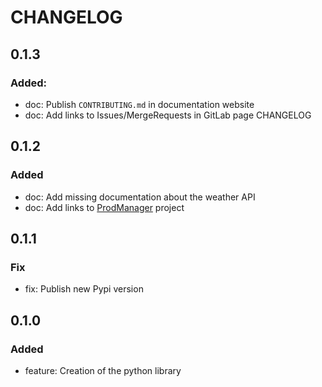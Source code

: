 # CHANGELOG

## 0.1.3

### Added:

- doc: Publish `CONTRIBUTING.md` in documentation website
- doc: Add links to Issues/MergeRequests in GitLab page CHANGELOG


## 0.1.2

### Added

- doc: Add missing documentation about the weather API
- doc: Add links to [ProdManager](https://gitlab.com/prod-manager/prod-manager) project


## 0.1.1

### Fix

- fix: Publish new Pypi version


## 0.1.0

### Added

- feature: Creation of the python library